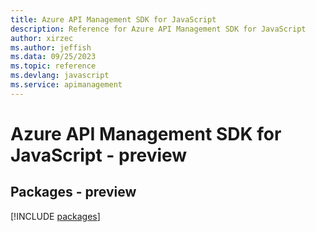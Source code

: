```yaml
---
title: Azure API Management SDK for JavaScript
description: Reference for Azure API Management SDK for JavaScript
author: xirzec
ms.author: jeffish
ms.data: 09/25/2023
ms.topic: reference
ms.devlang: javascript
ms.service: apimanagement
---
```

# Azure API Management SDK for JavaScript - preview
## Packages - preview
[!INCLUDE [packages](api-management-index.md)]